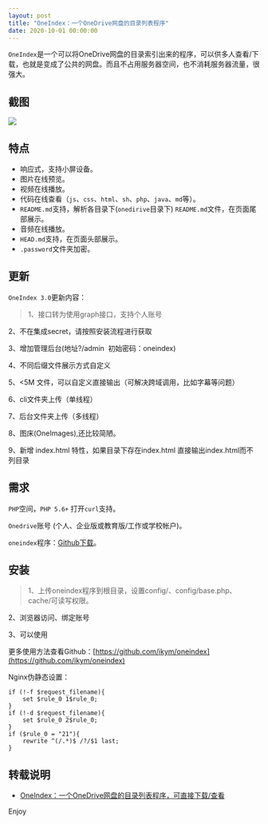 ```yaml
---
layout: post
title: "OneIndex：一个OneDrive网盘的目录列表程序"
date: 2020-10-01 00:00:00
---
```


`OneIndex`是一个可以将OneDrive网盘的目录索引出来的程序，可以供多人查看/下载，也就是变成了公共的网盘。而且不占用服务器空间，也不消耗服务器流量，很强大。  

## 截图

![](/images/2020/10/oneIndex/OneIndex_2.png#alt=OneIndex_2)

## 特点

- 响应式，支持小屏设备。
- 图片在线预览。
- 视频在线播放。
- 代码在线查看（`js`、`css`、`html`、`sh`、`php`、`java`、`md`等）。
- `README.md`支持，解析各目录下(`onedirive`目录下) `README.md`文件，在页面尾部展示。
- 音频在线播放。
- `HEAD.md`支持，在页面头部展示。
- `.password`文件夹加密。

## 更新

`OneIndex 3.0`更新内容：

> 1、接口转为使用graph接口，支持个人账号

2、不在集成secret，请按照安装流程进行获取

3、增加管理后台(地址?/admin  初始密码：oneindex)

4、不同后缀文件展示方式自定义

5、<5M 文件，可以自定义直接输出（可解决跨域调用，比如字幕等问题）

6、cli文件夹上传（单线程）

7、后台文件夹上传（多线程）

8、图床(OneImages),还比较简陋。

9、新增 index.html 特性，如果目录下存在index.html 直接输出index.html而不列目录


## 需求

`PHP`空间，`PHP 5.6+` 打开`curl`支持。

`Onedrive`账号 (个人、企业版或教育版/工作或学校帐户)。

`oneindex`程序：[Github下载](https://github.com/ikym/Oneindex)。

## 安装

> 1、上传oneindex程序到根目录，设置config/、config/base.php、 cache/可读写权限。

2、浏览器访问、绑定账号

3、可以使用


更多使用方法查看Github：[https://github.com/ikym/oneindex](https://github.com/ikym/oneindex)

Nginx伪静态设置：

```
if (!-f $request_filename){
    set $rule_0 1$rule_0;
}
if (!-d $request_filename){
    set $rule_0 2$rule_0;
}
if ($rule_0 = "21"){
    rewrite ^(/.*)$ /?/$1 last;
}
```

## 转载说明

- [OneIndex：一个OneDrive网盘的目录列表程序，可直接下载/查看](https://www.moerats.com/archives/592/)

Enjoy
